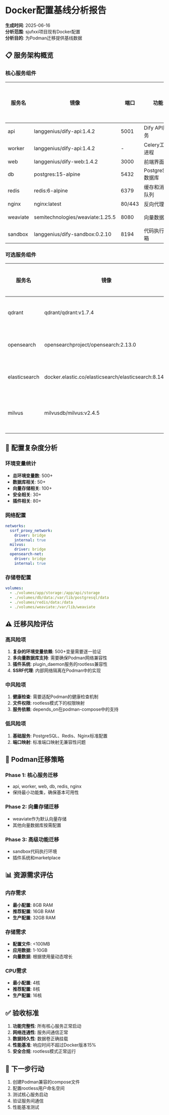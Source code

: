 # Docker配置基线分析报告

**生成时间**: 2025-06-16  
**分析范围**: sjufxxi项目现有Docker配置  
**分析目的**: 为Podman迁移提供基线数据

## 📋 服务架构概览

### 核心服务组件
| 服务名 | 镜像 | 端口 | 功能 | 迁移复杂度 |
|--------|------|------|------|------------|
| api | langgenius/dify-api:1.4.2 | 5001 | Dify API服务 | 中等 |
| worker | langgenius/dify-api:1.4.2 | - | Celery工作进程 | 中等 |
| web | langgenius/dify-web:1.4.2 | 3000 | 前端界面 | 低 |
| db | postgres:15-alpine | 5432 | PostgreSQL数据库 | 低 |
| redis | redis:6-alpine | 6379 | 缓存和消息队列 | 低 |
| nginx | nginx:latest | 80/443 | 反向代理 | 低 |
| weaviate | semitechnologies/weaviate:1.25.5 | 8080 | 向量数据库 | 中等 |
| sandbox | langgenius/dify-sandbox:0.2.10 | 8194 | 代码执行沙箱 | 高 |

### 可选服务组件
| 服务名 | 镜像 | 用途 | 迁移策略 |
|--------|------|------|----------|
| qdrant | qdrant/qdrant:v1.7.4 | 向量存储 | 按需迁移 |
| opensearch | opensearchproject/opensearch:2.13.0 | 搜索引擎 | 按需迁移 |
| elasticsearch | docker.elastic.co/elasticsearch/elasticsearch:8.14.3 | 搜索引擎 | 按需迁移 |
| milvus | milvusdb/milvus:v2.4.5 | 向量数据库 | 按需迁移 |

## 🔧 配置复杂度分析

### 环境变量统计
- **总环境变量数**: 500+
- **数据库相关**: 50+
- **向量存储相关**: 100+
- **安全相关**: 30+
- **插件相关**: 80+

### 网络配置
```yaml
networks:
  ssrf_proxy_network:
    driver: bridge
    internal: true
  milvus:
    driver: bridge
  opensearch-net:
    driver: bridge
    internal: true
```

### 存储卷配置
```yaml
volumes:
  - ./volumes/app/storage:/app/api/storage
  - ./volumes/db/data:/var/lib/postgresql/data
  - ./volumes/redis/data:/data
  - ./volumes/weaviate:/var/lib/weaviate
```

## ⚠️ 迁移风险评估

### 高风险项
1. **复杂的环境变量依赖**: 500+变量需要逐一验证
2. **多向量数据库支持**: 需要确保Podman网络兼容性
3. **插件系统**: plugin_daemon服务的rootless兼容性
4. **SSRF代理**: 内部网络隔离在Podman中的实现

### 中风险项
1. **健康检查**: 需要适配Podman的健康检查机制
2. **文件权限**: rootless模式下的权限映射
3. **服务依赖**: depends_on在podman-compose中的支持

### 低风险项
1. **基础服务**: PostgreSQL、Redis、Nginx标准配置
2. **端口映射**: 标准端口映射无兼容性问题

## 🎯 Podman迁移策略

### Phase 1: 核心服务迁移
- api, worker, web, db, redis, nginx
- 保持最小功能集，确保基本可用性

### Phase 2: 向量存储迁移
- weaviate作为默认向量存储
- 其他向量数据库按需配置

### Phase 3: 高级功能迁移
- sandbox代码执行环境
- 插件系统和marketplace

## 📊 资源需求评估

### 内存需求
- **最小配置**: 8GB RAM
- **推荐配置**: 16GB RAM
- **生产配置**: 32GB RAM

### 存储需求
- **配置文件**: <100MB
- **应用数据**: 1-10GB
- **向量数据**: 根据使用量动态增长

### CPU需求
- **最小配置**: 4核
- **推荐配置**: 8核
- **生产配置**: 16核

## ✅ 验收标准

1. **功能完整性**: 所有核心服务正常启动
2. **网络连通性**: 服务间通信正常
3. **数据持久性**: 数据卷正确挂载
4. **性能基准**: 响应时间不超过Docker版本15%
5. **安全合规**: rootless模式正常运行

## 📝 下一步行动

1. 创建Podman兼容的compose文件
2. 配置rootless用户命名空间
3. 测试核心服务启动
4. 验证服务间通信
5. 性能基准测试
